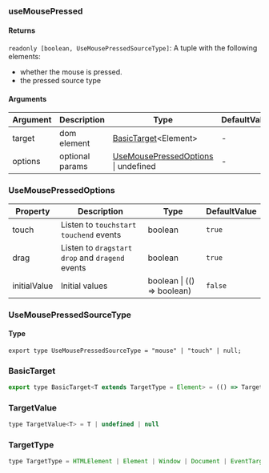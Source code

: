 ### useMousePressed

#### Returns

`readonly [boolean, UseMousePressedSourceType]`: A tuple with the following elements:

- whether the mouse is pressed.
- the pressed source type

#### Arguments

| Argument | Description     | Type                                                           | DefaultValue |
| -------- | --------------- | -------------------------------------------------------------- | ------------ |
| target   | dom element     | [BasicTarget](#BasicTarget)&lt;Element&gt;                     | -            |
| options  | optional params | [UseMousePressedOptions](#UseMousePressedOptions) \| undefined | -            |

### UseMousePressedOptions

| Property     | Description                                       | Type                       | DefaultValue |
| ------------ | ------------------------------------------------- | -------------------------- | ------------ |
| touch        | Listen to `touchstart` `touchend` events          | boolean                    | `true`       |
| drag         | Listen to `dragstart` `drop` and `dragend` events | boolean                    | `true`       |
| initialValue | Initial values                                    | boolean \| (() => boolean) | `false`      |

### UseMousePressedSourceType

#### Type

`export type UseMousePressedSourceType = "mouse" | "touch" | null;`

### BasicTarget

```js
export type BasicTarget<T extends TargetType = Element> = (() => TargetValue<T>) | TargetValue<T> | MutableRefObject<TargetValue<T>>
```

### TargetValue

```js
type TargetValue<T> = T | undefined | null
```

### TargetType

```js
type TargetType = HTMLElement | Element | Window | Document | EventTarget
```
